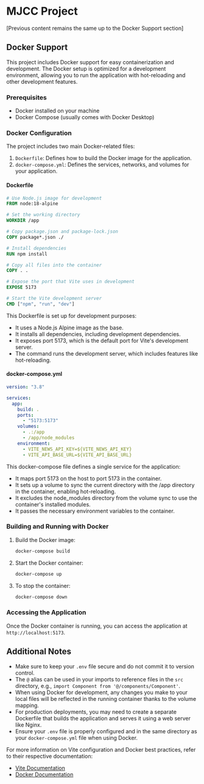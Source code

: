 # MJCC Project

[Previous content remains the same up to the Docker Support section]

## Docker Support

This project includes Docker support for easy containerization and development. The Docker setup is optimized for a development environment, allowing you to run the application with hot-reloading and other development features.

### Prerequisites

- Docker installed on your machine
- Docker Compose (usually comes with Docker Desktop)

### Docker Configuration

The project includes two main Docker-related files:

1. `Dockerfile`: Defines how to build the Docker image for the application.
2. `docker-compose.yml`: Defines the services, networks, and volumes for your application.

#### Dockerfile

```dockerfile
# Use Node.js image for development
FROM node:18-alpine

# Set the working directory
WORKDIR /app

# Copy package.json and package-lock.json
COPY package*.json ./

# Install dependencies
RUN npm install

# Copy all files into the container
COPY . .

# Expose the port that Vite uses in development
EXPOSE 5173

# Start the Vite development server
CMD ["npm", "run", "dev"]
```

This Dockerfile is set up for development purposes:

- It uses a Node.js Alpine image as the base.
- It installs all dependencies, including development dependencies.
- It exposes port 5173, which is the default port for Vite's development server.
- The command runs the development server, which includes features like hot-reloading.

#### docker-compose.yml

```yaml
version: "3.8"

services:
  app:
    build: .
    ports:
      - "5173:5173"
    volumes:
      - .:/app
      - /app/node_modules
    environment:
      - VITE_NEWS_API_KEY=${VITE_NEWS_API_KEY}
      - VITE_API_BASE_URL=${VITE_API_BASE_URL}
```

This docker-compose file defines a single service for the application:

- It maps port 5173 on the host to port 5173 in the container.
- It sets up a volume to sync the current directory with the /app directory in the container, enabling hot-reloading.
- It excludes the node_modules directory from the volume sync to use the container's installed modules.
- It passes the necessary environment variables to the container.

### Building and Running with Docker

1. Build the Docker image:

   ```sh
   docker-compose build
   ```

2. Start the Docker container:

   ```sh
   docker-compose up
   ```

3. To stop the container:
   ```sh
   docker-compose down
   ```

### Accessing the Application

Once the Docker container is running, you can access the application at `http://localhost:5173`.

## Additional Notes

- Make sure to keep your `.env` file secure and do not commit it to version control.
- The `@` alias can be used in your imports to reference files in the `src` directory, e.g., `import Component from '@/components/Component'`.
- When using Docker for development, any changes you make to your local files will be reflected in the running container thanks to the volume mapping.
- For production deployments, you may need to create a separate Dockerfile that builds the application and serves it using a web server like Nginx.
- Ensure your `.env` file is properly configured and in the same directory as your `docker-compose.yml` file when using Docker.

For more information on Vite configuration and Docker best practices, refer to their respective documentation:

- [Vite Documentation](https://vitejs.dev/config/)
- [Docker Documentation](https://docs.docker.com/)
